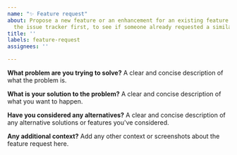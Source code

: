 ```yaml
---
name: "✨ Feature request"
about: Propose a new feature or an enhancement for an existing feature. Please check
  the issue tracker first, to see if someone already requested a similar feature.
title: ''
labels: feature-request
assignees: ''

---
```


**What problem are you trying to solve?**
A clear and concise description of what the problem is.

**What is your solution to the problem?**
A clear and concise description of what you want to happen.

**Have you considered any alternatives?**
A clear and concise description of any alternative solutions or features you've considered.

**Any additional context?**
Add any other context or screenshots about the feature request here.
